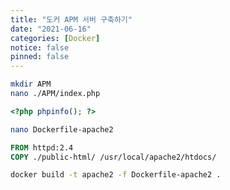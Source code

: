 ```yaml
---
title: "도커 APM 서버 구축하기"
date: "2021-06-16"
categories: [Docker]
notice: false
pinned: false
---
```


```bash
mkdir APM
nano ./APM/index.php
```

```php
<?php phpinfo(); ?>
```

```bash
nano Dockerfile-apache2
```

```dockerfile
FROM httpd:2.4
COPY ./public-html/ /usr/local/apache2/htdocs/
```

```bash
docker build -t apache2 -f Dockerfile-apache2 .
```